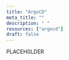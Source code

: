 ```yaml
---
title: "ArgoCD"
meta_title: ""
description: " "
resources: ["argocd"]
draft: false
---
```


<div class="main-content">
  <div class="resource-description">
    <p>PLACEH0LDER</p>
  </div>
</div>